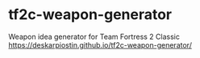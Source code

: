 # tf2c-weapon-generator
Weapon idea generator for Team Fortress 2 Classic
https://deskarpiostin.github.io/tf2c-weapon-generator/
